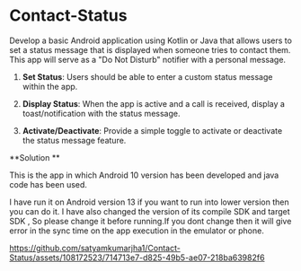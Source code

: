 # Contact-Status

Develop a basic Android application using Kotlin or Java that allows users to set a status message that is displayed when someone tries to contact them. This app will serve as a "Do Not Disturb" notifier with a personal message.

1. **Set Status**: Users should be able to enter a custom status message within the app.

2. **Display Status**: When the app is active and a call is received, display a toast/notification with the status message.

3. **Activate/Deactivate**: Provide a simple toggle to activate or deactivate the status message feature.

**Solution **

This is the app in which Android 10 version has been developed and java code has been used.

I have run it on Android version 13 if you want to run into lower version then you can do it.
I have also changed the version of its compile SDK and target SDK , So please change it before running.If you dont change then it will give error in the sync time 
on the app execution in the emulator or phone.

https://github.com/satyamkumarjha1/Contact-Status/assets/108172523/714713e7-d825-49b5-ae07-218ba63982f6


